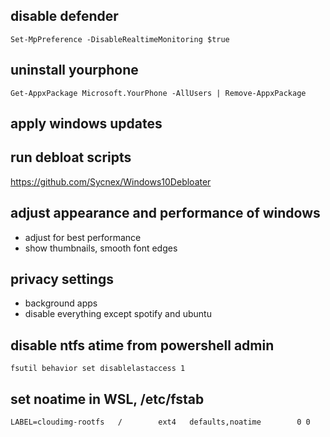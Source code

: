 
## disable defender

`Set-MpPreference -DisableRealtimeMonitoring $true`

## uninstall yourphone

`Get-AppxPackage Microsoft.YourPhone -AllUsers | Remove-AppxPackage`



## apply windows updates

## run debloat scripts
https://github.com/Sycnex/Windows10Debloater

## adjust appearance and performance of windows
- adjust for best performance
- show thumbnails, smooth font edges

## privacy settings 
- background apps
- disable everything except spotify and ubuntu

## disable ntfs atime from powershell admin

`fsutil behavior set disablelastaccess 1`

## set noatime in WSL, /etc/fstab

`LABEL=cloudimg-rootfs   /        ext4   defaults,noatime        0 0`




